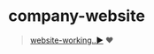 # company-website
> [website-working..:arrow_forward:](https://heesun-yoon.github.io/company-website/front/main) :heart: